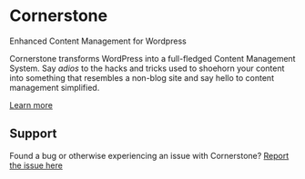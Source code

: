 # Cornerstone
Enhanced Content Management for Wordpress

Cornerstone transforms WordPress into a full-fledged Content Management System.  Say *adios* to the hacks and tricks used to shoehorn your content into something that resembles a non-blog site and say hello to content management simplified.

[Learn more][home]

## Support
Found a bug or otherwise experiencing an issue with Cornerstone?  [Report the issue here][issue-report]

[issue-report]: https://github.com/archetyped/cornerstone/wiki/Reporting-Issues "Report an issue"
[home]: http://archetyped.com/tools/cornerstone/ "Cornerstone home page"
